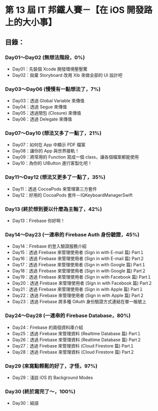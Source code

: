 # 第 13 屆 IT 邦鐵人賽－【在 iOS 開發路上的大小事】

## 目錄：
### Day01～Day02 (無想法階段，0%)
* Day01：先裝個 Xcode 開發環境壓壓驚
* Day02：拋棄 Storyboard 改用 Xib 來做全部的 UI 設計吧
### Day03～Day06 (慢慢有一點想法了，7%)
* Day03：透過 Global Variable 來傳值
* Day04：透過 Segue 來傳值
* Day05：透過閉包 (Closure) 來傳值
* Day06：透過 Delegate 來傳值
### Day07～Day10 (想法又多了一點了，21%)
* Day07：如何在 App 中顯示 PDF 檔案
* Day08：讓你的 App 與世界接軌！
* Day09：將常用的 Function 寫成一個 class，讓各個檔案都能使用
* Day10：為你的 UIButton 進行客製化吧！
### Day11～Day12 (想法又更多了一點了，35%)
* Day11：透過 CocoaPods 來管理第三方套件
* Day12：好用的 CocoaPods 套件－IQKeyboardManagerSwift
### Day13 (終於想到要以什麼為主軸了，42%)
* Day13：Firebase 你好啊！
### Day14～Day23 (一連串的 Firebase Auth 身份驗證，45%)
* Day14：Firebase 的登入驗證服務介紹
* Day15：透過 Firebase 來管理使用者 (Sign in with E-mail 篇) Part１
* Day16：透過 Firebase 來管理使用者 (Sign in with E-mail 篇) Part２
* Day17：透過 Firebase 來管理使用者 (Sign in with Google 篇) Part１
* Day18：透過 Firebase 來管理使用者 (Sign in with Google 篇) Part２
* Day19：透過 Firebase 來管理使用者 (Sign in with Facebook 篇) Part１
* Day20：透過 Firebase 來管理使用者 (Sign in with Facebook 篇) Part２
* Day21：透過 Firebase 來管理使用者 (Sign in with Apple 篇) Part１
* Day22：透過 Firebase 來管理使用者 (Sign in with Apple 篇) Part２
* Day23：透過 Firebase 將多種 OAuth 身份驗證方式連結在單一帳號上
### Day24～Day28 (一連串的 Firebase Database，80%)
* Day24：Firebase 的兩個資料庫介紹
* Day25：透過 Firebase 來管理資料 (Realtime Database 篇) Part１
* Day26：透過 Firebase 來管理資料 (Realtime Database 篇) Part２
* Day27：透過 Firebase 來管理資料 (Cloud Firestore 篇) Part１
* Day28：透過 Firebase 來管理資料 (Cloud Firestore 篇) Part２
### Day29 (來寫點輕鬆的好了，才怪，97%)
* Day29：淺談 iOS 的 Background Modes
### Day30 (終於寫完了～，100%)
* Day30：結語
